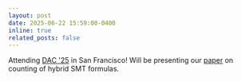 ```yaml
---
layout: post
date: 2025-06-22 15:59:00-0400
inline: true
related_posts: false
---
```


Attending [DAC '25](https://dac.com/) in San Francisco! Will be presenting our [paper](https://arxiv.org/abs/2507.18612) on counting of hybrid SMT formulas.